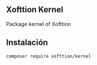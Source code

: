 ## Xofttion Kernel

Package kernel of Xofttion

## Instalación

    composer require xofttion/kernel
